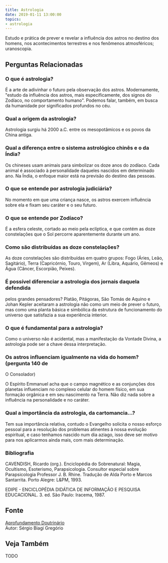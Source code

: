 ```yaml
---
title: Astrologia
date: 2019-01-11 13:00:00
topics: 
- astrologia
---
```


Estudo e prática de prever e revelar a influência dos astros no destino dos
homens, nos acontecimentos terrestres e nos fenômenos atmosféricos; uranoscopia.


## Perguntas Relacionadas

### O que é astrologia?
É a arte de adivinhar o futuro pela observação dos astros. Modernamente,
"estudo da influência dos astros, mais especificamente, dos signos do
Zodíaco, no comportamento humano". Podemos falar, também, em busca da
humanidade por significados profundos no céu.

### Qual a origem da astrologia?
Astrologia surgiu há 2000 a.C. entre os mesopotâmicos e os povos da
China antiga.

### Qual a diferença entre o sistema astrológico chinês e o da Índia?
Os chineses usam animais para simbolizar os doze anos do zodíaco. Cada
animal é associado à personalidade daqueles nascidos em determinado ano.
Na Índia, o enfoque maior está na previsão do destino das pessoas.

### O que se entende por astrologia judiciária?
No momento em que uma criança nasce, os astros exercem influência sobre
ela e fixam seu caráter e o seu futuro.

### O que se entende por Zodíaco?
É a esfera celeste, cortado ao meio pela eclíptica, e que contém as doze
constelações que o Sol percorre aparentemente durante um ano.

### Como são distribuídas as doze constelações?
As doze constelações são distribuídas em quatro grupos: Fogo (Áries,
Leão, Sagitário), Terra (Capricórnio, Touro, Virgem), Ar (Libra,
Aquário, Gêmeos) e Água (Câncer, Escorpião, Peixes).

### É possível diferenciar a astrologia dos jornais daquela defendida
pelos grandes pensadores?
Platão, Pitágoras, São Tomás de Aquino e Johan Kepler aceitaram a
astrologia não como um meio de prever o futuro, mas como uma planta
básica e simbólica da estrutura de funcionamento do universo que
satisfazia a sua experiência interior.

### O que é fundamental para a astrologia?
Como o universo não é acidental, mas a manifestação da Vontade Divina, a
astrologia pode ser a chave dessa interpretação.

### Os astros influenciam igualmente na vida do homem? (pergunta 140 de
O Consolador)

O Espírito Emmanuel acha que o campo magnético e as conjunções dos
planetas influenciam no complexo celular do homem físico, em sua
formação orgânica e em seu nascimento na Terra. Não diz nada sobre a
influência na personalidade e no caráter.

### Qual a importância da astrologia, da cartomancia...?
Tem sua importância relativa, contudo o Evangelho solicita o nosso
esforço pessoal para a resolução dos problemas atinentes à nossa
evolução espiritual, e caso tenhamos nascido num dia aziago, isso deve
ser motivo para nos aplicarmos ainda mais, com mais determinação.

### Bibliografia
CAVENDISH, Ricardo (org.). Enciclopédia do Sobrenatural: Magia,
Ocultismo, Esoterismo, Parapsicologia. Consultor especial sobre
Parapsicologia Professor J. B. Rhine. Tradução de Alda Porto e Marcos
Santarrita. Porto Alegre: L&PM, 1993.

EDIPE - ENCICLOPÉDIA DIDÁTICA DE INFORMAÇÃO E PESQUISA EDUCACIONAL. 3.
ed. São Paulo: Iracema, 1987.

## Fonte
[Aprofundamento Doutrinário](https://sites.google.com/view/aprofundamentodoutrinario/astrologia)  
Autor: Sérgio Biagi Gregório


## Veja Também
TODO

